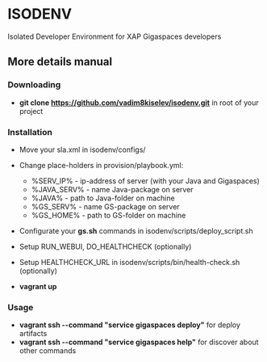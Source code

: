 
ISODENV
=======
Isolated Developer Environment for XAP Gigaspaces developers

## More details manual
### Downloading
- **git clone https://github.com/vadim8kiselev/isodenv.git** in root of your project

### Installation
- Move your sla.xml in isodenv/configs/
   
- Change place-holders in provision/playbook.yml:
  - %SERV_IP% - ip-address of server (with your Java and Gigaspaces)
  - %JAVA_SERV% - name Java-package on server 
  - %JAVA% - path to Java-folder on machine
  - %GS_SERV% - name GS-package on server
  - %GS_HOME% - path to GS-folder on machine

- Configurate your **gs.sh** commands in isodenv/scripts/deploy_script.sh 
- Setup RUN_WEBUI, DO_HEALTHCHECK (optionally)
- Setup HEALTHCHECK_URL in isodenv/scripts/bin/health-check.sh (optionally)
- **vagrant up**


### Usage
- **vagrant ssh --command "service gigaspaces deploy"** for deploy artifacts
- **vagrant ssh --command "service gigaspaces help"** for discover about other commands
